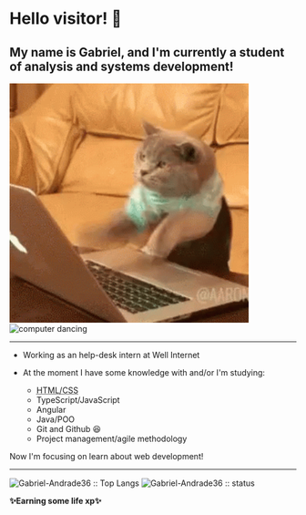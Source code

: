 <h1>Hello visitor! 👀</h1>

<h2>My name is <a href="https://www.linkedin.com/in/gabriel-andrade-corrêa-b5463918a/" target="_blank" rel="external" style=text-decoration:none>Gabriel</a>, and I'm currently a student of analysis and systems development!</h2>


<div style=display inline-block>

<img src="https://github.com/Gabriel-Andrade36/Gabriel-Andrade36/blob/main/cat.gif" alt="cat coding" height="420" width="420" align="center" >

<img src="https://github.com/Gabriel-Andrade36/Gabriel-Andrade36/blob/main/computer.gif" alt="computer dancing" height="420" width="420" align="center">
</div>
<hr>

- Working as an help-desk intern at <a href ="https://www.linkedin.com/company/well-internet" target="_blank" rel="external" style=text-decoration:none>Well Internet</a>

- At the moment I have some knowledge with and/or I'm studying:
  - <abbr title="Currently studying at 'Curso em vídeo' online course"> HTML/CSS </abrr>
  - <abrr title="Studying by myself, and soon I'll take a course about it"> TypeScript/JavaScript </abrr>
  - <abrr title="Currently learning while I'm doing my portfolio">Angular</abrr>
  - <abrr title="Currently studying at 'Curso em vídeo' online course and at college">Java/POO</abbr>
  - <abrr title="I did an introductory online course at 'Digital Inovvation One' and I keep  practicing and learning by myself">Git and Github</abbr>  😆
  - <abrr title="I did a online course about it at Unieducar and I have contact with scrum and kanban at my job">Project management/agile methodology


Now I'm focusing on learn about web development!
<hr>

<div style=display inline-block>
<img src="https://github-readme-stats.vercel.app/api/top-langs/?username=Gabriel-Andrade36&layout=compact&theme=highcontrast" alt="Gabriel-Andrade36 :: Top Langs" height="200" width="350" align="center">
<img src="https://github-readme-stats.vercel.app/api?username=Gabriel-Andrade36&hide=prs,issues&count_private=true&show_icons=true&theme=highcontrast" alt="Gabriel-Andrade36 :: status" height="190" width="460" align="center">
 </div>
 


<p align="left"><Strong>✨Earning some life xp✨</Strong></p>

